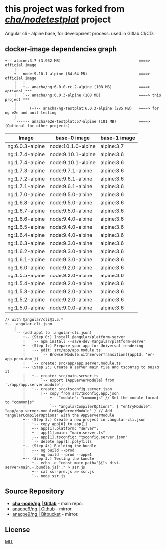 # this project was forked from _*[cha/nodetestplat](https://lab.er.co.th/cha/nodetestplat)*_ project

Angular cli - alpine base, for development process.
used in Gitlab CI/CD.

## docker-image dependencies graph

```text
+-- alpine:3.7 (3.962 MB)                                   ====> official image
    |
    +-- node:9.10.1-alpine (64.64 MB)                       ====> official image
    |   |
    |   +-- anacha/ng:6.0.0-rc.2-alpine (108 MB)            ====> optional ***
    |   `-- anacha/ng:6.0.3-alpine (108 MB)                 ====> this project ***
    |       |
    |      (+)-- anacha/ng-testplat:6.0.3-alpine (285 MB)   ====> for ng e2e and unit testing
    |       |
    `------ anacha/e2e-testplat:57-alpine (181 MB)          ====> (Optional for other projects)
```

| Image           | base-0 image      | base-1 image |
| --------------- | ----------------- | ------------ |
| ng:6.0.3-alpine | node:10.1.0-alpine| alpine:3.7   |
| ng:1.7.4-alpine | node:9.10.1-alpine| alpine:3.6   |
| ng:1.7.4-alpine | node:9.10.1-alpine| alpine:3.6   |
| ng:1.7.3-alpine | node:9.7.1-alpine | alpine:3.6   |
| ng:1.7.2-alpine | node:9.6.1-alpine | alpine:3.6   |
| ng:1.7.1-alpine | node:9.6.1-alpine | alpine:3.6   |
| ng:1.7.0-alpine | node:9.5.0-alpine | alpine:3.6   |
| ng:1.6.8-alpine | node:9.5.0-alpine | alpine:3.6   |
| ng:1.6.7-alpine | node:9.5.0-alpine | alpine:3.6   |
| ng:1.6.6-alpine | node:9.4.0-alpine | alpine:3.6   |
| ng:1.6.5-alpine | node:9.4.0-alpine | alpine:3.6   |
| ng:1.6.4-alpine | node:9.4.0-alpine | alpine:3.6   |
| ng:1.6.3-alpine | node:9.3.0-alpine | alpine:3.6   |
| ng:1.6.2-alpine | node:9.3.0-alpine | alpine:3.6   |
| ng:1.6.1-alpine | node:9.3.0-alpine | alpine:3.6   |
| ng:1.6.0-alpine | node:9.2.0-alpine | alpine:3.6   |
| ng:1.5.5-alpine | node:9.2.0-alpine | alpine:3.6   |
| ng:1.5.4-alpine | node:9.2.0-alpine | alpine:3.6   |
| ng:1.5.3-alpine | node:9.2.0-alpine | alpine:3.6   |
| ng:1.5.2-alpine | node:9.2.0-alpine | alpine:3.6   |
| ng:1.5.0-alpine | node:9.0.0-alpine | alpine:3.6   |

```text
// with @angular/cli@1.5.*
+-- .angular-cli.json
    |
    `-- (add app1 to .angular-cli.json)
        +-- (Step 0:) Install @angular/platform-server
        |   `-- npm install --save-dev @angular/platform-server
        +-- (Step 1:) Prepare your app for Universal rendering
        |   +-- edit: src/app/app.module.ts
        |   |   `-- BrowserModule.withServerTransition({appId: 'er-app-pccm-dom'})
        |   `-- create: src/app/app.server.module.ts
        +-- (Step 2:) Create a server main file and tsconfig to build it
        |   +-- create: src/main.server.ts
        |   |   `-- export {AppServerModule} from './app/app.server.module';
        |   +-- create: src/tsconfig.server.json
        |       |-- copy from src/tsconfig.app.json
        |           +-- "module": "commonjs" // Set the module format to "commonjs"
        |           `-- "angularCompilerOptions": { "entryModule": "app/app.server.module#AppServerModule" } // Add "angularCompilerOptions" with the AppServerModule
        +-- (Step 3:) Create a new project in .angular-cli.json
        |   +-- copy app[0] to app[1]
        |   +-- app[1].platform: "server";
        |   +-- app[1].main: "main.server.ts"
        |   +-- app[1].tsconfig: "tsconfig.server.json"
        |   `-- delete app[1].polyfills
        +-- (Step 4:) Building the bundle
        |   +-- ng build --prod
        |   `-- ng build --prod --app=1
        +-- (Step 5:) Testing the bundle
            +-- echo -e "const main_path='${ls dist-server/main.+.bundle.js}';" > ssr.js
            +-- cat ssr-pre.js >> ssr.js
            `-- node ssr.js
```

## Source Repository

- [**cha-node/ng | Gitlab**](https://gitlab.com/cha-node/ng) - main repo.
- [anacpe9/ng | Github](https://github.com/anacpe9/ng) - mirror.
- [anacpe9/ng | Bitbucket](https://bitbucket.org/anacpe9/ng) - mirror.

## License

[MIT](LICENSE)